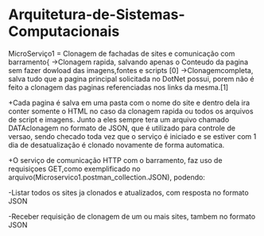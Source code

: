 # Arquitetura-de-Sistemas-Computacionais

MicroServiço1 = Clonagem de fachadas de sites e comunicação com barramento{
->Clonagem rapida, salvando apenas o Conteudo da pagina sem fazer dowload das imagens,fontes e scripts [0]
->Clonagemcompleta, salva tudo que a pagina principal solicitada no DotNet possui, porem não é feito a clonagem das paginas referenciadas nos links da mesma.[1]

+Cada pagina é salva em uma pasta com o nome do site e dentro dela ira conter somente o HTML no caso da clonagem rapida ou todos os arquivos de script e imagens. Junto a eles sempre tera um arquivo chamado DATAclonagem no formato de JSON, que é utilizado para controle de versao, sendo checado toda vez que o serviço é iniciado e se estiver com 1 dia de desatualização é clonado novamente de forma automatica.

+O serviço de comunicação HTTP com o barramento, faz uso de requisiçoes GET,como exemplificado no arquivo(Microservico1.postman_collection.JSON), podendo:

-Listar todos os sites ja clonados e atualizados, com resposta no formato JSON

-Receber requisição de clonagem de um ou mais sites, tambem no formato JSON
